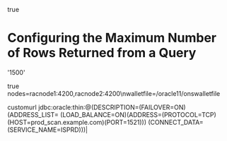 <entry key="restEnabledSql.active">true</entry>

# Configuring the Maximum Number of Rows Returned from a Query

 '<entry key="misc.pagination.maxRows">1500</entry>'

<entry key="jdbc.enableONS">true</entry>
<entry key= "jdbc.ONSConfig">nodes=racnode1:4200,racnode2:4200\nwalletfile=/oracle11/onswalletfile</entry>

<entry key="db.connectionType">customurl</entry>
<entry key="db.customURL">jdbc:oracle:thin:@(DESCRIPTION=(FAILOVER=ON)(ADDRESS_LIST=
                (LOAD_BALANCE=ON)(ADDRESS=(PROTOCOL=TCP)(HOST=prod_scan.example.com)(PORT=1521)))
                (CONNECT_DATA=(SERVICE_NAME=ISPRD)))|</entry>
